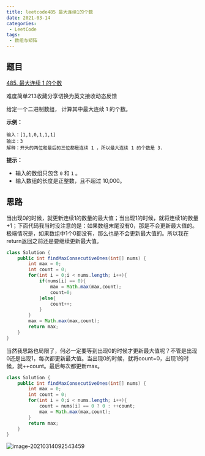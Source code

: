 ```yaml
---
title: leetcode485 最大连续1的个数
date: 2021-03-14
categories:
 - LeetCode
tags:
 - 数组与矩阵
---
```


## 题目

[485. 最大连续 1 的个数](https://leetcode-cn.com/problems/max-consecutive-ones/)

难度简单213收藏分享切换为英文接收动态反馈

给定一个二进制数组， 计算其中最大连续 1 的个数。

 

**示例：**

```
输入：[1,1,0,1,1,1]
输出：3
解释：开头的两位和最后的三位都是连续 1 ，所以最大连续 1 的个数是 3.
```

 

**提示：**

- 输入的数组只包含 `0` 和 `1` 。
- 输入数组的长度是正整数，且不超过 10,000。



## 思路



当出现0的时候，就更新连续1的数量的最大值；当出现1的时候，就将连续1的数量+1；下面代码我当时没注意的是：如果数组末尾没有0，那是不会更新最大值的。极端情况是，如果数组中1个0都没有，那么也是不会更新最大值的。所以我在return返回之前还是要继续更新最大值。



```java
class Solution {
    public int findMaxConsecutiveOnes(int[] nums) {
        int max = 0;
        int count = 0;
        for(int i = 0;i < nums.length; i++){
            if(nums[i] == 0){
                max = Math.max(max,count);
                count=0;
            }else{
                count++;
            }
        }
        max = Math.max(max,count);
        return max;
    }
}
```



当然我思路也局限了，何必一定要等到出现0的时候才更新最大值呢？不管是出现0还是出现1，每次都更新最大值。当出现0的时候，就将count=0，出现1的时候，就++count。最后每次都更新max。



```java
class Solution {
    public int findMaxConsecutiveOnes(int[] nums) {
        int max = 0;
        int count = 0;
        for(int i = 0;i < nums.length; i++){
            count = nums[i] == 0 ? 0 : ++count;
            max = Math.max(max,count);
        }        
        return max;
    }
}
```

![image-20210314092543459](https://i.loli.net/2021/03/14/efrRV7pXGl4nBja.png)